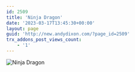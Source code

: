 ```yaml
---
id: 2509
title: 'Ninja Dragon'
date: '2023-03-17T13:45:30+00:00'
layout: page
guid: 'http://new.andydixon.com/?page_id=2509'
trx_addons_post_views_count:
    - '1'
---
```


![Ninja Dragon](https://i0.wp.com/assets.g8x2.ldn.idrivee2-23.com/posters/Ninja%20Dragon%2001.jpg?w=1200&ssl=1 "Ninja Dragon")